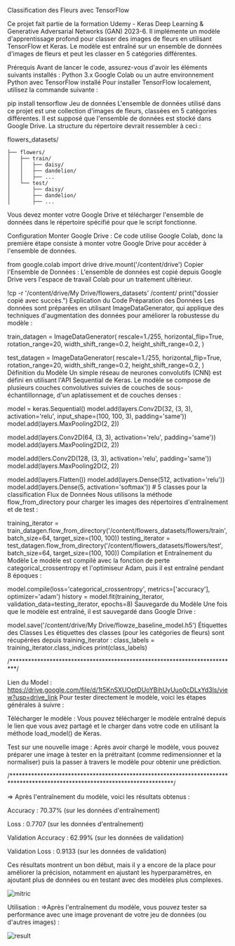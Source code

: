 Classification des Fleurs avec TensorFlow

Ce projet fait partie de la formation Udemy - Keras Deep Learning & Generative Adversarial Networks (GAN) 2023-6. Il implémente un modèle d'apprentissage profond pour classer des images de fleurs en utilisant TensorFlow et Keras. Le modèle est entraîné sur un ensemble de données d'images de fleurs et peut les classer en 5 catégories différentes.

Prérequis
Avant de lancer le code, assurez-vous d'avoir les éléments suivants installés :
Python 3.x
Google Colab ou un autre environnement Python avec TensorFlow installé
Pour installer TensorFlow localement, utilisez la commande suivante :


pip install tensorflow
Jeu de données
L'ensemble de données utilisé dans ce projet est une collection d'images de fleurs, classées en 5 catégories différentes. Il est supposé que l'ensemble de données est stocké dans Google Drive. La structure du répertoire devrait ressembler à ceci :


flowers_datasets/

    ├── flowers/
    │   ├── train/
    │   │   ├── daisy/
    │   │   ├── dandelion/
    │   │   ├── ...
    │   └── test/
    │       ├── daisy/
    │       ├── dandelion/
    │       ├── ...
    
Vous devez monter votre Google Drive et télécharger l'ensemble de données dans le répertoire spécifié pour que le script fonctionne.


Configuration
Monter Google Drive : Ce code utilise Google Colab, donc la première étape consiste à monter votre Google Drive pour accéder à l'ensemble de données.


from google.colab import drive
drive.mount('/content/drive')
Copier l'Ensemble de Données : L'ensemble de données est copié depuis Google Drive vers l'espace de travail Colab pour un traitement ultérieur.

!cp -r '/content/drive/My Drive/flowers_datasets' /content/
print("dossier copié avec succès.")
Explication du Code
Préparation des Données
Les données sont préparées en utilisant ImageDataGenerator, qui applique des techniques d'augmentation des données pour améliorer la robustesse du modèle :

train_datagen = ImageDataGenerator(
    rescale=1./255,
    horizontal_flip=True,
    rotation_range=20,
    width_shift_range=0.2,
    height_shift_range=0.2,
)

test_datagen = ImageDataGenerator(
    rescale=1./255,
    horizontal_flip=True,
    rotation_range=20,
    width_shift_range=0.2,
    height_shift_range=0.2,
)
Définition du Modèle
Un simple réseau de neurones convolutifs (CNN) est défini en utilisant l'API Sequential de Keras. Le modèle se compose de plusieurs couches convolutives suivies de couches de sous-échantillonnage, d'un aplatissement et de couches denses :


model = keras.Sequential()
model.add(layers.Conv2D(32, (3, 3), activation='relu', input_shape=(100, 100, 3), padding='same'))
model.add(layers.MaxPooling2D(2, 2))

model.add(layers.Conv2D(64, (3, 3), activation='relu', padding='same'))
model.add(layers.MaxPooling2D(2, 2))

model.add(lers.Conv2D(128, (3, 3), activation='relu', padding='same'))
model.add(layers.MaxPooling2D(2, 2))

model.add(layers.Flatten())
model.add(layers.Dense(512, activation='relu'))
model.add(layers.Dense(5, activation='softmax'))  # 5 classes pour la classification
Flux de Données
Nous utilisons la méthode flow_from_directory pour charger les images des répertoires d'entraînement et de test :


training_iterator = train_datagen.flow_from_directory('/content/flowers_datasets/flowers/train', batch_size=64, target_size=(100, 100))
testing_iterator = test_datagen.flow_from_directory('/content/flowers_datasets/flowers/test', batch_size=64, target_size=(100, 100))
Compilation et Entraînement du Modèle
Le modèle est compilé avec la fonction de perte categorical_crossentropy et l'optimiseur Adam, puis il est entraîné pendant 8 époques :


model.compile(loss='categorical_crossentropy', metrics=['accuracy'], optimizer='adam')
history = model.fit(training_iterator, validation_data=testing_iterator, epochs=8)
Sauvegarde du Modèle
Une fois que le modèle est entraîné, il est sauvegardé dans Google Drive :


model.save('/content/drive/My Drive/flowze_baseline_model.h5')
Étiquettes des Classes
Les étiquettes des classes (pour les catégories de fleurs) sont récupérées depuis training_iterator :
class_labels = training_iterator.class_indices
print(class_labels)

/**************************************************************************/

Lien du Model : https://drive.google.com/file/d/1t5KnSXUOptDUoYBihUyUuo0cDLxYd3ls/view?usp=drive_link
Pour tester directement le modèle, voici les étapes générales à suivre :

Télécharger le modèle : Vous pouvez télécharger le modèle entraîné depuis le lien que vous avez partagé et le charger dans votre code en utilisant la méthode load_model() de Keras.

Test sur une nouvelle image : Après avoir chargé le modèle, vous pouvez préparer une image à tester en la prétraitant (comme redimensionner et la normaliser) puis la passer à travers le modèle pour obtenir une prédiction.

/*****************************************************************************************************************************/

=> Après l'entraînement du modèle, voici les résultats obtenus :


Accuracy : 70.37% (sur les données d'entraînement)

Loss : 0.7707 (sur les données d'entraînement)

Validation Accuracy : 62.99% (sur les données de validation)

Validation Loss : 0.9133 (sur les données de validation)

Ces résultats montrent un bon début, mais il y a encore de la place pour améliorer la précision, notamment en ajustant les hyperparamètres, en ajoutant plus de données ou en testant avec des modèles plus complexes.

![mitric](https://github.com/user-attachments/assets/12a9f710-ddd2-421a-b13b-255bccdaa703)



Utilisation :
=>Après l'entraînement du modèle, vous pouvez tester sa performance avec une image provenant de votre jeu de données (ou d'autres images) : 

![result](https://github.com/user-attachments/assets/1111576b-c15f-405c-8db3-5c077c45c57c)
